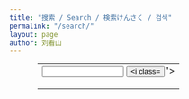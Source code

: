 ```yaml
---
title: "搜索 / Search / 検索けんさく / 검색"
permalink: "/search/"
layout: page
author: 刘看山
---
```


<!-- start of freefind search box html -->
<table cellpadding=0 cellspacing=0 border=0 style="margin:0 auto;width: 80%">
<tr>
	<td>
		<form class="pure-form" action="https://search.freefind.com/find.html" method="get" accept-charset="utf-8" target="_self">
		<input class="pure-input-2-3" type="hidden" name="si" value="33798857">
		<input class="pure-input-2-3" type="hidden" name="pid" value="r">
		<input class="pure-input-2-3" type="hidden" name="n" value="0">
		<input class="pure-input-2-3" type="hidden" name="_charset_" value="">
		<input class="pure-input-2-3" type="hidden" name="bcd" value="&#247;">
		<input class="pure-input-2-3" type="text" name="query" size="15"> 
		<input class="pure-button pure-button-primary" type="submit" value="<i class="fa-solid fa-magnifying-glass"></i>">
		</form>
	</td>
</tr>
</table>
<!-- end of freefind search box html -->
